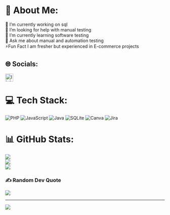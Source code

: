# 💫 About Me:
🔭 I’m currently working on sql<br>🤝 I’m looking for help with manual testing<br>🌱 I’m currently learning software testing<br>💬 Ask me about manual and automation testing<br>⚡Fun Fact  I am fresher but experienced in E-commerce projects


## 🌐 Socials:
 <a href= "(https://linkedin.com/in/Meena Modasiya)"><img src="https://img.shields.io/static/v1?message=LinkedIn&logo=linkedin&label=&color=0077B5&logoColor=white&labelColor=&style=for-the-badge" height="25" alt="linkedin logo"  /> </a>
 
# 💻 Tech Stack:
![PHP](https://img.shields.io/badge/php-%23777BB4.svg?style=for-the-badge&logo=php&logoColor=white) ![JavaScript](https://img.shields.io/badge/javascript-%23323330.svg?style=for-the-badge&logo=javascript&logoColor=%23F7DF1E) ![Java](https://img.shields.io/badge/java-%23ED8B00.svg?style=for-the-badge&logo=java&logoColor=white) ![SQLite](https://img.shields.io/badge/sqlite-%2307405e.svg?style=for-the-badge&logo=sqlite&logoColor=white) ![Canva](https://img.shields.io/badge/Canva-%2300C4CC.svg?style=for-the-badge&logo=Canva&logoColor=white) ![Jira](https://img.shields.io/badge/jira-%230A0FFF.svg?style=for-the-badge&logo=jira&logoColor=white)
# 📊 GitHub Stats:
![](https://github-readme-stats.vercel.app/api?username=meenamodasiya&theme=dark&hide_border=false&include_all_commits=false&count_private=false)<br/>
![](https://github-readme-streak-stats.herokuapp.com/?user=meenamodasiya&theme=dark&hide_border=false)<br/>
![](https://github-readme-stats.vercel.app/api/top-langs/?username=meenamodasiya&theme=dark&hide_border=false&include_all_commits=false&count_private=false&layout=compact)

### ✍️ Random Dev Quote
![](https://quotes-github-readme.vercel.app/api?type=horizontal&theme=radical)

---
[![](https://visitcount.itsvg.in/api?id=meenamodasiya&icon=0&color=0)](https://visitcount.itsvg.in)

<!-- Proudly created with GPRM ( https://gprm.itsvg.in ) -->
